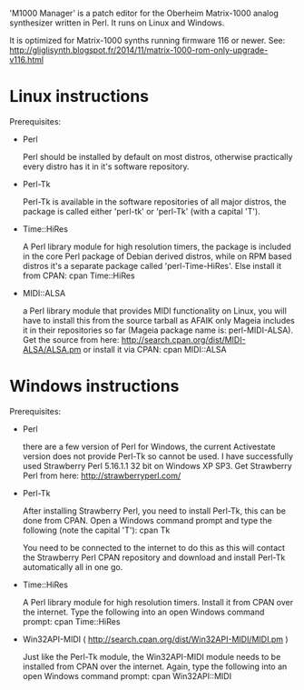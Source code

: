 'M1000 Manager' is a patch editor for the Oberheim Matrix-1000 
analog synthesizer written in Perl. It runs on Linux and Windows.

It is optimized for Matrix-1000 synths running firmware 116 or newer.
See:
http://gliglisynth.blogspot.fr/2014/11/matrix-1000-rom-only-upgrade-v116.html


Linux instructions
==================

Prerequisites:


- Perl

  Perl should be installed by default on most distros, otherwise practically
  every distro has it in it's software repository.


- Perl-Tk

  Perl-Tk is available in the software repositories of all major distros, the
  package is called either 'perl-tk' or 'perl-Tk' (with a capital 'T').


- Time::HiRes

  A Perl library module for high resolution timers, the package is included in
  the core Perl package of Debian derived distros, while on RPM based distros
  it's a separate package called 'perl-Time-HiRes'.
  Else install it from CPAN: cpan Time::HiRes


- MIDI::ALSA

  a Perl library module that provides MIDI functionality on Linux, you will
  have to install this from the source tarball as AFAIK only Mageia includes
  it in their repositories so far (Mageia package name is: perl-MIDI-ALSA).
  Get the source from here: http://search.cpan.org/dist/MIDI-ALSA/ALSA.pm
  or install it via CPAN: cpan MIDI::ALSA



Windows instructions
====================

Prerequisites:


- Perl

  there are a few version of Perl for Windows, the current Activestate version
  does not provide Perl-Tk so cannot be used. I have successfully used
  Strawberry Perl 5.16.1.1 32 bit on Windows XP SP3.
  Get Strawberry Perl from here: http://strawberryperl.com/


- Perl-Tk

  After installing Strawberry Perl, you need to install Perl-Tk, this can be
  done from CPAN. Open a Windows command prompt and type the following (note
  the capital 'T'): cpan Tk

  You need to be connected to the internet to do this as this will contact the
  Strawberry Perl CPAN repository and download and install Perl-Tk
  automatically all in one go.


- Time::HiRes

  A Perl library module for high resolution timers.
  Install it from CPAN over the internet.
  Type the following into an open Windows command prompt: cpan Time::HiRes


- Win32API-MIDI  ( http://search.cpan.org/dist/Win32API-MIDI/MIDI.pm )

  Just like the Perl-Tk module, the Win32API-MIDI module needs to be installed
  from CPAN over the internet. Again, type the following into an open Windows
  command prompt: cpan Win32API::MIDI

